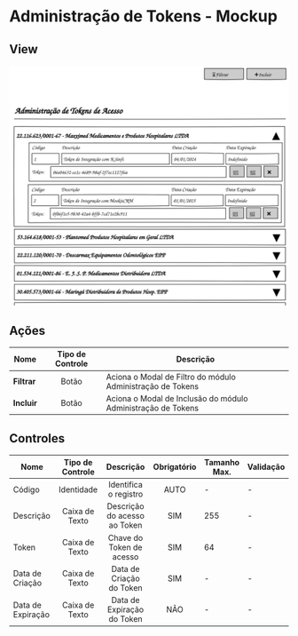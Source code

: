 # Administração de Tokens - Mockup

## View
![](pencil/svg/admin-tokens.svg)

## Ações
|Nome|Tipo de Controle|Descrição|
|---|:---:|---|
|**Filtrar**|Botão|Aciona o Modal de Filtro do módulo Administração de Tokens|
|**Incluir**|Botão|Aciona o Modal de Inclusão do módulo Administração de Tokens|

## Controles
|Nome|Tipo de Controle|Descrição|Obrigatório|Tamanho Max.|Validação|
|---|:---:|:---:|:---:|---|---|
|Código|Identidade|Identifica o registro|AUTO|-|-|
|Descrição|Caixa de Texto|Descrição do acesso ao Token|SIM|255|-|
|Token|Caixa de Texto|Chave do Token de acesso|SIM|64|-|
|Data de Criação|Caixa de Texto|Data de Criação do Token|SIM|-|-|
|Data de Expiração|Caixa de Texto|Data de Expiração do Token|NÃO|-|-|
